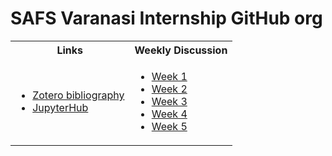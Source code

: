 # SAFS Varanasi Internship GitHub org


<table>
<tr>
<th> Links </th>
<th> Weekly Discussion </th>
</tr>
<tr>
<td>

* [Zotero bibliography](https://www.zotero.org/groups/5595561/safs-interns-2024/library)
* [JupyterHub](https://fish.opensci.live/hub/login?next=%2Fhub%2F)


</td>
<td>

* [Week 1](https://github.com/SAFS-Varanasi-Internship/Summer-2024/discussions/10)
* [Week 2](https://github.com/SAFS-Varanasi-Internship/Summer-2024/discussions/12)
* [Week 3](https://github.com/SAFS-Varanasi-Internship/Summer-2024/discussions/16)
* [Week 4](https://github.com/SAFS-Varanasi-Internship/Summer-2024/discussions/17)
* [Week 5](https://github.com/SAFS-Varanasi-Internship/Summer-2024/discussions/19)


</td>
</tr>
</table>
